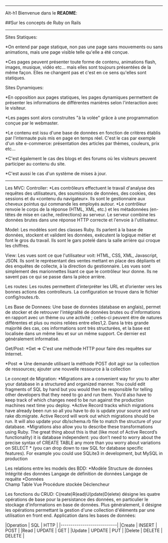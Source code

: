 ___

Alt-h1 Bienvenue dans le **README**:

##Sur les concepts de Ruby on Rails
___

Sites Statiques:

*On entend par page statique, non pas une page sans mouvements ou sans animations, mais une page visible telle qu'elle a été conçue.

*Ces pages peuvent présenter toute forme de contenu, animations flash, images, musique, vidéo etc... mais elles sont toujours présentées de la même façon. Elles ne changent pas et c'est en ce sens qu'elles sont statiques.

Sites Dynamiques:

*En opposition aux pages statiques, les pages dynamiques permettent de présenter les informations de différentes manières selon l'interaction avec le visiteur.

*Les pages sont alors construites "à la volée" grâce à une programmation conçue par le webmaster.

*Le contenu est issu d'une base de données en fonction de critères établis par l'internaute puis mis en page en temps réel.
C'est le cas par exemple d'un site e-commerce: présentation des articles par thèmes, couleurs, prix etc...

*C'est également le cas des blogs et des forums où les visiteurs peuvent participer au contenu du site.

*C'est aussi le cas d'un système de mises à jour.
___

Les MVC:
Controller:
*Les contrôleurs effectuent le travail d'analyse des requêtes des utilisateurs, des soumissions de données, des cookies, des sessions et du «contenu du navigateur». Ils sont le gestionnaire aux cheveux pointus qui commande les employés autour.
*Le contrôleur renvoie le corps de la réponse (HTML, XML, etc.) et les métadonnées (en-têtes de mise en cache, redirections) au serveur. Le serveur combine les données brutes dans une réponse HTTP correcte et l'envoie à l'utilisateur.

Model:
Les modèles sont des classes Ruby. Ils parlent à la base de données, stockent et valident les données, exécutent la logique métier et font le gros du travail. Ils sont le gars potelé dans la salle arrière qui croque les chiffres.

View:
Les vues sont ce que l'utilisateur voit: HTML, CSS, XML, Javascript, JSON. Ils sont le représentant des ventes mettant en place des dépliants et des enquêtes de collecte, à la direction du gestionnaire. Les vues sont simplement des marionnettes lisant ce que le contrôleur leur donne. Ils ne savent pas ce qui se passe dans la pièce arrière.


Les routes:
Les routes permettent d’interpréter les URL et d’orienter vers les bonnes actions des controlleurs. La configuration se trouve dans le fichier config/routes.rb.


Les Base de Donnees:
Une base de données (database en anglais), permet de stocker et de retrouver l'intégralité de données brutes ou d'informations en rapport avec un thème ou une activité ; celles-ci peuvent être de natures différentes et plus ou moins reliées entre elles1,2. Dans la très grande majorité des cas, ces informations sont très structurées, et la base est localisée dans un même lieu et sur un même support. Ce dernier est généralement informatisé.


Get/Post:
*Get => C'est une méthode HTTP pour faire des requêtes sur Internet.

*Post => Une demande utilisant la méthode POST doit agir sur la collection de ressources; ajouter une nouvelle ressource à la collection


Le concept de Migration:
*Migrations are a convenient way for you to alter your database in a structured and organized manner. You could edit fragments of SQL by hand but you would then be responsible for telling other developers that they need to go and run them. You’d also have to keep track of which changes need to be run against the production machines next time you deploy.
*Active Record tracks which migrations have already been run so all you have to do is update your source and run rake db:migrate. Active Record will work out which migrations should be run. It will also update your db/schema.rb file to match the structure of your database.
*Migrations also allow you to describe these transformations using Ruby. The great thing about this is that (like most of Active Record’s functionality) it is database independent: you don’t need to worry about the precise syntax of CREATE TABLE any more than you worry about variations on SELECT * (you can drop down to raw SQL for database specific features). For example you could use SQLite3 in development, but MySQL in production

Les relations entre les models des BDD:
*Modèle	
Structure de données Intégrité des données Langage de définition de données Langage de requête
*Données	
Champ Table Vue Procédure stockée Déclencheur


Les fonctions du CRUD:
C(reate)R(ead)U(pdate)D(elete) désigne les quatre opérations de base pour la persistance des données, en particulier le stockage d'informations en base de données.
Plus généralement, il désigne les opérations permettant la gestion d'une collection d'éléments par une utilisation en front end.
Application dans les bases de données:

|Operation | SQL    | HTTP   |
|----------------------------|
|Create    | INSERT | POST   |
|Read      | UPDATE | GET    |
|Update    | UPDATE | PUT    |
|Delete    | DELETE | DELETE |
